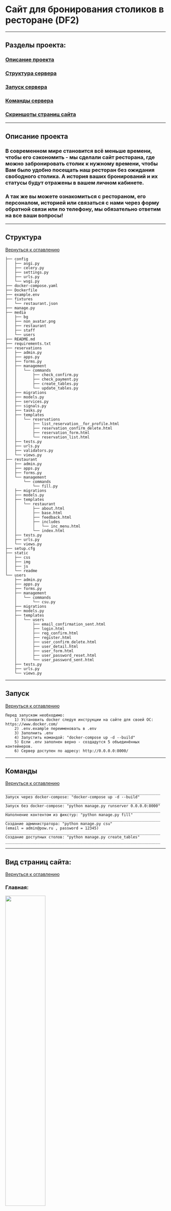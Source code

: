 # Сайт для бронирования столиков в ресторане (DF2)
<hr>

## Разделы проекта:

### [Описание проекта](#описание-проекта)

### [Структура сервера](#структура)

### [Запуск сервера](#запуск)

### [Команды сервера](#команды)

### [Скриншоты страниц сайта](#вид-страниц-сайта)

<hr>

## Описание проекта

### В современном мире становится всё меньше времени, чтобы его сэкономить - мы сделали сайт ресторана, где можно забронировать столик к нужному времени, чтобы Вам было удобно посещать наш ресторан без ожидания свободного столика. А история ваших бронирований и их статусы будут отражены в вашем личном кабинете.
### А так же вы можете ознакомиться с рестораном, его персоналом, историей или связаться с нами через форму обратной связи или по телефону, мы обязательно ответим на все ваши вопросы!

<hr>

## Структура
[Вернуться к оглавлению](#разделы-проекта)

```
├── config
│   ├── asgi.py
│   ├── celery.py
│   ├── settings.py
│   ├── urls.py
│   └── wsgi.py
├── docker-compose.yaml
├── Dockerfile
├── example.env
├── fixtures
│   └── restaurant.json
├── manage.py
├── media
│   ├── bg
│   ├── non_avatar.png
│   ├── restaurant
│   ├── staff
│   └── users
├── README.md
├── requirements.txt
├── reservations
│   ├── admin.py
│   ├── apps.py
│   ├── forms.py
│   ├── management
│   │   └── commands
│   │       ├── check_confirm.py
│   │       ├── check_payment.py
│   │       ├── create_tables.py
│   │       └── update_tables.py
│   ├── migrations
│   ├── models.py
│   ├── services.py
│   ├── signals.py
│   ├── tasks.py
│   ├── templates
│   │   └── reservations
│   │       ├── list_reservation__for_profile.html
│   │       ├── reservation_confirm_delete.html
│   │       ├── reservation_form.html
│   │       └── reservation_list.html
│   ├── tests.py
│   ├── urls.py
│   ├── validators.py
│   └── views.py
├── restaurant
│   ├── admin.py
│   ├── apps.py
│   ├── forms.py
│   └── management
│       └── commands
│           └── fill.py
│   ├── migrations
│   ├── models.py
│   ├── templates
│   │   └── restaurant
│   │       ├── about.html
│   │       ├── base.html
│   │       ├── feedback.html
│   │       ├── includes
│   │       │   └── inc_menu.html
│   │       └── index.html
│   ├── tests.py
│   ├── urls.py
│   └── views.py
├── setup.cfg
├── static
│   ├── css
│   ├── img
│   ├── js
│   └── readme
└── users
    ├── admin.py
    ├── apps.py
    ├── forms.py
    ├── management
    │   └── commands
    │       └── csu.py
    ├── migrations
    ├── models.py
    ├── templates
    │   └── users
    │       ├── email_confirmation_sent.html
    │       ├── login.html
    │       ├── reg_confirm.html
    │       ├── register.html
    │       ├── user_confirm_delete.html
    │       ├── user_detail.html
    │       ├── user_form.html
    │       ├── user_password_reset.html
    │       └── user_password_sent.html
    ├── tests.py
    ├── urls.py
    └── views.py
```

<hr>

## Запуск
[Вернуться к оглавлению](#разделы-проекта)


    Перед запуском необходимо:
        1) Установить docker следуя инструкции на сайте для своей ОС: https://www.docker.com/
        2) .env.example переименовать в .env
        3) Заполнить .env
        4) Запустить командой: "docker-compose up -d --build"
        5) Если .env заполнен верно - создадутся 5 объединённых контейнеров.
        6) Сервер доступен по адресу: http://0.0.0.0:8000/

<hr>

## Команды
[Вернуться к оглавлению](#разделы-проекта)

    ____________________________________________________________________
    Запуск через docker-compose: "docker-compose up -d --build"
    ____________________________________________________________________
    Запуск без docker-compose: "python manage.py runserver 0.0.0.0:8000"
    ____________________________________________________________________
    Наполнение контентом из фикстур: "python manage.py fill"
    ____________________________________________________________________
    Создание администратора: "python manage.py csu"
    (email = admin@pow.ru , password = 12345)
    ____________________________________________________________________
    Создание доступных столов: "python manage.py create_tables"
    ____________________________________________________________________

<hr>



## Вид страниц сайта:
[Вернуться к оглавлению](#разделы-проекта)

### Главная:
<img src="./static/readme/index.png" width="50%">

### О ресторане:
<img src="./static/readme/about_site.png" width="50%">

### Профиль пользователя:
<img src="./static/readme/profile.png" width="50%">

### Профиль пользователя:
<img src="./static/readme/reservation_list.png" width="50%">

### Профиль пользователя:
<img src="./static/readme/reservations.png" width="50%">

[Вернуться к оглавлению](#разделы-проекта)

<hr>